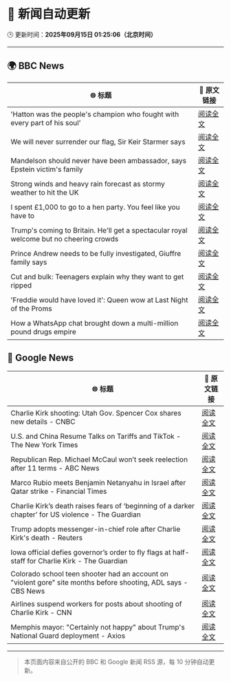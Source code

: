 # 🧠 新闻自动更新

🕒 更新时间：**2025年09月15日 01:25:06（北京时间）**

---

## 🌍 BBC News

| 🌐 标题 | 🔗 原文链接 |
|--------|-------------|
| 'Hatton was the people's champion who fought with every part of his soul' | [阅读全文](https://www.bbc.com/sport/boxing/articles/c5ykrlg9dxzo?at_medium=RSS&at_campaign=rss) |
| We will never surrender our flag, Sir Keir Starmer says | [阅读全文](https://www.bbc.com/news/articles/c3vz91x5ynzo?at_medium=RSS&at_campaign=rss) |
| Mandelson should never have been ambassador, says Epstein victim's family | [阅读全文](https://www.bbc.com/news/articles/c87ypx8gq3do?at_medium=RSS&at_campaign=rss) |
| Strong winds and heavy rain forecast as stormy weather to hit the UK | [阅读全文](https://www.bbc.com/weather/articles/c5ykrp2436eo?at_medium=RSS&at_campaign=rss) |
| I spent £1,000 to go to a hen party. You feel like you have to | [阅读全文](https://www.bbc.com/news/articles/c930pyzygqxo?at_medium=RSS&at_campaign=rss) |
| Trump's coming to Britain. He'll get a spectacular royal welcome but no cheering crowds | [阅读全文](https://www.bbc.com/news/articles/cq5jgdvnll4o?at_medium=RSS&at_campaign=rss) |
| Prince Andrew needs to be fully investigated, Giuffre family says | [阅读全文](https://www.bbc.com/news/articles/cx2nynd3deno?at_medium=RSS&at_campaign=rss) |
| Cut and bulk: Teenagers explain why they want to get ripped | [阅读全文](https://www.bbc.com/news/articles/cvg964v18l6o?at_medium=RSS&at_campaign=rss) |
| 'Freddie would have loved it': Queen wow at Last Night of the Proms | [阅读全文](https://www.bbc.com/news/articles/cwyn7lq1q1ro?at_medium=RSS&at_campaign=rss) |
| How a WhatsApp chat brought down a multi-million pound drugs empire | [阅读全文](https://www.bbc.com/news/articles/ckg4ej4l225o?at_medium=RSS&at_campaign=rss) |

## 📰 Google News

| 🌐 标题 | 🔗 原文链接 |
|--------|-------------|
| Charlie Kirk shooting: Utah Gov. Spencer Cox shares new details - CNBC | [阅读全文](https://news.google.com/rss/articles/CBMifEFVX3lxTE53ekN3T19TS0sySzhubGhYWWhaOTRPdUl5cS04bWh0bFQ0bS1XZ3h5ZDZNV3RSY1QzdF9Lc1JPY2szUktUZ18zUkk5NTlwbmtNLTdiazNJX0Q4eGI5MGRJWnlyTFdGWWVuQWlZblJoenhGaHozVE1QOUloMmzSAYIBQVVfeXFMUGlicHNUUmFqNjRDU0V0LTJOVjgwOU1STHNzRkJBZHltTnV0b2M0NS1TQkdkQ19CeFE5MjFKX0ZFWmpGQ3V6cHB1aXJVaDkzeDdQVnpPZ1YzSm1KVlR3Um1rZnB0SlBUQ0lyWUJnN3RqRjN2cG5uWlBpakNkTXlmNE5fQQ?oc=5) |
| U.S. and China Resume Talks on Tariffs and TikTok - The New York Times | [阅读全文](https://news.google.com/rss/articles/CBMiiwFBVV95cUxPVmlSb1cwa1Bxd2VxVng0YnNJNzlLU2tpRVhobEE5YmhHVkRvdlNPdV8tMF9DTk0xVFZOT1FLaWgyaWNaTUZyNnlXTUljYkJSZ0hVLUtXdWIxTGlQT0o0RVVqQ3d5UWZHajlzVUZiR25UakJ1SHIza0JfWXYyUTFjS0RwX29EZXNIODNV?oc=5) |
| Republican Rep. Michael McCaul won’t seek reelection after 11 terms - ABC News | [阅读全文](https://news.google.com/rss/articles/CBMiqwFBVV95cUxOendnM2ZvTW4zd19FUnR4dW1ibldvV0lFdUkyTkRSejVvWjlkeHR5QnpvQkE1Qm95NXpjbTV6VkJvUEN5Szh1TWtHdGZuaXRVWW1tMllCNm9kVGFMcEpRRzg5Y25EMzhXd2hIOUdTWkVFLXZUWkM0cVdueGtyVVZRYngwR1E2TzI1MkloSTRkUkt5Z2ZjNGx6OXc1a2gyU1lxWE5UQm5TczZ4TU3SAbABQVVfeXFMTmQtTlY0UEVjcW5OZFZNR0hSa1NZTGNQU1ZHS1I5ZG9zRGMxRGJYZU1WUlpnZHI4Z2FzWDI5Y3NSVG1pNUNkMks2NWFWVmpfLXFpdE9sUGhqLXNJWEpSVklyeGwtVFdVaGFkQlFUTUxqWEVWRzdNcFpIQ0d1WlJvYjMwQjlSdklXaTh6SWM5dEhnQTRkNUl3ZS1tRU1ta0o4Uy1Bak12dkpZaG9zX3dqWUM?oc=5) |
| Marco Rubio meets Benjamin Netanyahu in Israel after Qatar strike - Financial Times | [阅读全文](https://news.google.com/rss/articles/CBMicEFVX3lxTE1nNmcwRzE0SzYyWEZpWklTS0cwdGlWaHhmNmlKUE9YNEFPOFRyX3NEdGdRbkJWbDVwdFh0a1UwYXcwYXplVS16SURfb3cyS0hXeWZWQkQ5Qko3bW9yX0RqVFFHWGxmRUtvaHZpNnFKQVI?oc=5) |
| Charlie Kirk’s death raises fears of ‘beginning of a darker chapter’ for US violence - The Guardian | [阅读全文](https://news.google.com/rss/articles/CBMihAFBVV95cUxPa0E4b1lpcGFLdW1PNmp5c2JhTEpMTWdoMm5wSEJwVWNoV1ZDM0V3d29jUXIzVmlQMXV4M0ozc2RwQllnN2JEcjBfbERuOEJhR0YyaGZHa0tDSVlCbkQ3RnFtM3AxLTBpbVpxWTFBZ2hVX0xRWHBWV3RwLUc5M0FhU1B1dlQ?oc=5) |
| Trump adopts messenger-in-chief role after Charlie Kirk's death - Reuters | [阅读全文](https://news.google.com/rss/articles/CBMiqwFBVV95cUxOZVBESERoRGd0VDJxX29zUzNDVWdKTWRFOVc5bnVYeEE5VXJIZHZucWZHZVdJcThzTFVMaDFmN282b2o4aHNtUGJBbHg1RE9YaGwtUWxveGs2TERvXzc0WVJVR2F2MkVOejQzdkk2VHdNOTJkRXlXQ1ljT1dETWtSTWQ2bE14dWw5d1ZxVlBLRkRRN09GNnAtQWRRNE90M3BndG82ci1aeUFMZnM?oc=5) |
| Iowa official defies governor’s order to fly flags at half-staff for Charlie Kirk - The Guardian | [阅读全文](https://news.google.com/rss/articles/CBMingFBVV95cUxQOUUybERqNGJpWHI3MmJnT3pjaE0zR05seFZpTFR6d29iek11QUNudWk0c1J0TTRoREo1ZXYyRWZ0T3ZBdmNQMFpEVnBmRTJ3TmV5OW1jeXF0TTgwREFSTGRZR0h1NURIRk1zTlFvLXFSVnhuMklmeldMV0NCSWRwV05iTjJOTFVIQ2M2anEzTXJWQndhUDV2b09FdHJzUQ?oc=5) |
| Colorado school teen shooter had an account on "violent gore" site months before shooting, ADL says - CBS News | [阅读全文](https://news.google.com/rss/articles/CBMigAFBVV95cUxOenRPZGpDSWphd2x5UmhLYXkzOFJ4eVB0WHJlUFY3YlpLdDVmdlRpZzZ0YXNIMDc3MzRGZmRFZUJWeldNU2JfZTlkRVdIb2pTVVhoX0NUSXlHV3RtV2pRMXNjbDJORzlMRFhreVhoTm5fVkJJVjQ1NldXOGdZa3BOQtIBhgFBVV95cUxPcE91MV9CMVRvS25wSm5PQlY5TFZkMTV3djJEMnRhTkNPVDhtaXR5T1lRaHN5Yjc5LUtqdHFXT0d3RlJRclMtSjJVSXlCQlNXRm5nakhsakR0TWcyM3Q5VTRsV3RmU1FyWmUxbHJ6S0lBQzNvQnJRcFBiQTBTVElCVHZmb3NOQQ?oc=5) |
| Airlines suspend workers for posts about shooting of Charlie Kirk - CNN | [阅读全文](https://news.google.com/rss/articles/CBMiakFVX3lxTE1mSWtqeGtwQTNRWmNqLXVfZE1yR2FCWUN0cDBhZW5NWWpwcEdzSUxteU9UOVZ1RUZuYlZyNk5jU3JiUG90QXE3UDhsMXVmaHlzNDBqYjVwYjQ2X2syeUhMZmUxYVNZUUhGT1E?oc=5) |
| Memphis mayor: "Certainly not happy" about Trump's National Guard deployment - Axios | [阅读全文](https://news.google.com/rss/articles/CBMifkFVX3lxTFBlTkpRTUoxMDhNOThMY1pOd1hrRjNSbEhHWkR2cnhZNlJFZFBiTkVWWmpnaTc1YlZMOVJfZnRBR0xOekJ2WGttY0V4aHd2Q0pLMFY0Sng3SVd6Z1FzUGEteHRka1ZOZFVBVTZtTWhUQVBFY3ByajVyd25lTEZuUQ?oc=5) |

---
> 本页面内容来自公开的 BBC 和 Google 新闻 RSS 源，每 10 分钟自动更新。